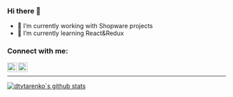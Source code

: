 ### Hi there 👋

- 🔭 I’m currently working with Shopware projects
- 🌱 I’m currently learning React&Redux

### Connect with me:
[<img src="https://simpleicons.org/icons/gmail.svg" width="22px" align="left" />](mailto:dmutro.tutarenko@gmail.com)
[<img src="https://simpleicons.org/icons/linkedin.svg" width="22px" align="left" />](https://www.linkedin.com/in/dtytarenko)

<br />
<hr />

[![dtytarenko`s github stats](https://github-readme-stats.vercel.app/api?username=dtytarenko&count_private=true)](https://github.com/anuraghazra/github-readme-stats)
